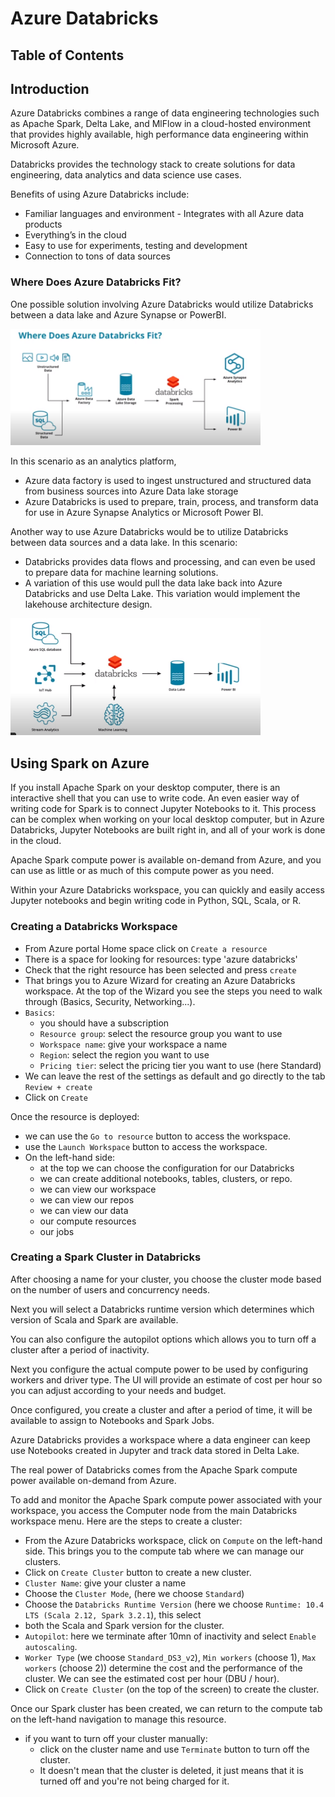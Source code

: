 # Azure Databricks

## Table of Contents

## Introduction 
Azure Databricks combines a range of data engineering technologies such as Apache Spark, Delta Lake, and MlFlow in a 
cloud-hosted environment that provides highly available, high performance data engineering within Microsoft Azure.

Databricks provides the technology stack to create solutions for data engineering, data analytics and data science use 
cases.

Benefits of using Azure Databricks include:
- Familiar languages and environment - Integrates with all Azure data products
- Everything’s in the cloud
- Easy to use for experiments, testing and development
- Connection to tons of data sources

### Where Does Azure Databricks Fit?

One possible solution involving Azure Databricks would utilize Databricks between a data lake and Azure Synapse or 
PowerBI.

<img src="0-images/chap4/databricks1.png" alt="databricks1.png" width="400"/>

In this scenario as an analytics platform,
- Azure data factory is used to ingest unstructured and structured data from business sources into Azure Data lake storage
- Azure Databricks is used to prepare, train, process, and transform data for use in Azure Synapse Analytics or Microsoft 
Power BI.

Another way to use Azure Databricks would be to utilize Databricks between data sources and a data lake. In this 
scenario:
- Databricks provides data flows and processing, and can even be used to prepare data for machine learning solutions.
- A variation of this use would pull the data lake back into Azure Databricks and use Delta Lake. This variation would 
implement the lakehouse architecture design.

<img src="0-images/chap4/databricks2.png" alt="databricks2.png" width="400"/>

## Using Spark on Azure

If you install Apache Spark on your desktop computer, there is an interactive shell that you can use to write code. An 
even easier way of writing code for Spark is to connect Jupyter Notebooks to it. This process can be complex when 
working on your local desktop computer, but in Azure Databricks, Jupyter Notebooks are built right in, and all of your 
work is done in the cloud.

Apache Spark compute power is available on-demand from Azure, and you can use as little or as much of this compute power 
as you need.

Within your Azure Databricks workspace, you can quickly and easily access Jupyter notebooks and begin writing code in 
Python, SQL, Scala, or R.

### Creating a Databricks Workspace
- From Azure portal Home space click on `Create a resource`
- There is a space for looking for resources: type 'azure databricks'
- Check that the right resource has been selected and press `create`
- That brings you to Azure Wizard for creating an Azure Databricks workspace. At the top of the Wizard you see the steps 
you need to walk through (Basics, Security, Networking...). 
- `Basics`:
  - you should have a subscription
  - `Resource group`: select the resource group you want to use
  - `Workspace name`: give your workspace a name
  - `Region`: select the region you want to use
  - `Pricing tier`: select the pricing tier you want to use (here Standard)
- We can leave the rest of the settings as default and go directly to the tab `Review + create`
- Click on `Create`

Once the resource is deployed: 
- we can use the `Go to resource` button to access the workspace.
- use the `Launch Workspace` button to access the workspace.
- On the left-hand side:
  - at the top we can choose the configuration for our Databricks
  - we can create additional notebooks, tables, clusters, or repo.
  - we can view our workspace
  - we can view our repos
  - we can view our data
  - our compute resources
  - our jobs

### Creating a Spark Cluster in Databricks
After choosing a name for your cluster, you choose the cluster mode based on the number of users and concurrency needs.

Next you will select a Databricks runtime version which determines which version of Scala and Spark are available.

You can also configure the autopilot options which allows you to turn off a cluster after a period of inactivity.

Next you configure the actual compute power to be used by configuring workers and driver type. The UI will provide an 
estimate of cost per hour so you can adjust according to your needs and budget.

Once configured, you create a cluster and after a period of time, it will be available to assign to Notebooks and Spark 
Jobs.

Azure Databricks provides a workspace where a data engineer can keep use Notebooks created in Jupyter and track data 
stored in Delta Lake.

The real power of Databricks comes from the Apache Spark compute power available on-demand from Azure.

To add and monitor the Apache Spark compute power associated with your workspace, you access the Computer node from the 
main Databricks workspace menu.
Here are the steps to create a cluster:
- From the Azure Databricks workspace, click on `Compute` on the left-hand side. This brings you to the compute tab 
where we can manage our clusters.
- Click on `Create Cluster` button to create a new cluster.
- `Cluster Name`: give your cluster a name
- Choose the `Cluster Mode`, (here we choose `Standard`)
- Choose the `Databricks Runtime Version` (here we choose `Runtime: 10.4 LTS (Scala 2.12, Spark 3.2.1`), this select 
- both the Scala and Spark version for the cluster.
- `Autopilot`: here we terminate after 10mn of inactivity and select `Enable autoscaling`.
- `Worker Type` (we choose `Standard_DS3_v2`), `Min workers` (choose 1), `Max workers` (choose 2)) determine the cost 
and the performance of the cluster. We can see the estimated cost per hour (DBU / hour).
- Click on `Create Cluster` (on the top of the screen) to create the cluster.

Once our Spark cluster has been created, we can return to the compute tab on the left-hand navigation to manage this 
resource.
- if you want to turn off your cluster manually:
  - click on the cluster name and use `Terminate` button to turn off the cluster.
  - It doesn't mean that the cluster is deleted, it just means that it is turned off and you're not being charged for it.
  



